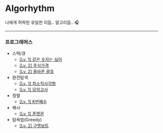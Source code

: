 # Algorhythm
나에게 허락된 유일한 리듬.. 알고리듬.. 🎧

---

### 프로그래머스
* 스택/큐
  * [\[Lv. 1\] 같은 숫자는 싫어](https://github.com/cykim43/Algorhythm/issues/2)
  * [\[Lv. 2\] 주식가격](https://github.com/cykim43/Algorhythm/issues/1)
  * [\[Lv. 2\] 올바른 괄호](https://github.com/cykim43/Algorhythm/issues/7)
* 완전탐색
  * [\[Lv. 1\] 최소직사각형](https://github.com/cykim43/Algorhythm/issues/3)
  * [\[Lv. 1\] 모의고사](https://github.com/cykim43/Algorhythm/issues/6)
* 정렬
  * [\[Lv. 1\] K번째수](https://github.com/cykim43/Algorhythm/issues/4)
* 해시
  * [\[Lv. 1\] 폰켓몬](https://github.com/cykim43/Algorhythm/issues/5)
* 탐욕법(Greedy)
  * [\[Lv. 2\] 구명보트](https://github.com/cykim43/Algorhythm/issues/8)
